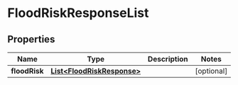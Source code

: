 
# FloodRiskResponseList

## Properties
Name | Type | Description | Notes
------------ | ------------- | ------------- | -------------
**floodRisk** | [**List&lt;FloodRiskResponse&gt;**](FloodRiskResponse.md) |  |  [optional]



